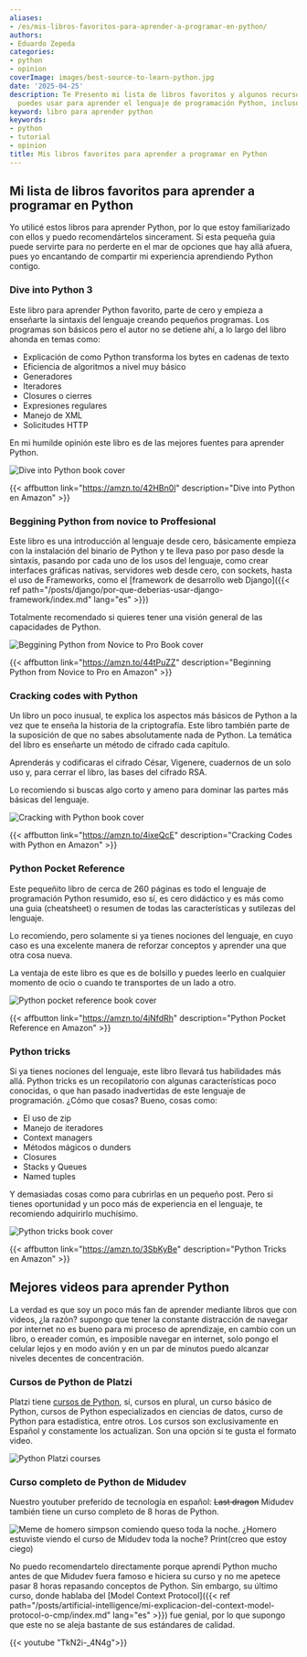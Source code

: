 ```yaml
---
aliases:
- /es/mis-libros-favoritos-para-aprender-a-programar-en-python/
authors:
- Eduardo Zepeda
categories:
- python
- opinion
coverImage: images/best-source-to-learn-python.jpg
date: '2025-04-25'
description: Te Presento mi lista de libros favoritos y algunos recursos extra que
  puedes usar para aprender el lenguaje de programación Python, incluso sin experiencia
keyword: libro para aprender python
keywords:
- python
- tutorial
- opinion
title: Mis libros favoritos para aprender a programar en Python
---
```


## Mi lista de libros favoritos para aprender a programar en Python

Yo utilicé estos libros para aprender Python, por lo que estoy familiarizado con ellos y puedo recomendártelos sincerament. Si esta pequeña guia puede servirte para no perderte en el mar de opciones que hay allá afuera, pues yo encantando de compartir mi experiencia aprendiendo Python contigo.

### Dive into Python 3

Este libro para aprender Python favorito, parte de cero y empieza a enseñarte la sintaxis del lenguaje creando pequeños programas. Los programas son básicos pero el autor no se detiene ahí, a lo largo del libro ahonda en temas como: 

- Explicación de como Python transforma los bytes en cadenas de texto
- Eficiencia de algoritmos a nivel muy básico
- Generadores
- Iteradores
- Closures o cierres
- Expresiones regulares
- Manejo de XML
- Solicitudes HTTP

En mi humilde opinión este libro es de las mejores fuentes para aprender Python.

![Dive into Python book cover](https://res.cloudinary.com/dwrscezd2/image/upload/v1750742360/coffee-bytes/dive-into-python-e-reader-cover_ohoah5.jpg "Dive into Python Book cover")

{{< affbutton link="https://amzn.to/42HBn0l" description="Dive into Python en Amazon" >}}

### Beggining Python from novice to Proffesional

Este libro es una introducción al lenguaje desde cero, básicamente empieza con la instalación del binario de Python y te lleva paso por paso desde la sintaxis, pasando por cada uno de los usos del lenguaje, como crear interfaces gráficas nativas, servidores web desde cero, con sockets, hasta el uso de Frameworks, como el [framework de desarrollo web Django]({{< ref path="/posts/django/por-que-deberias-usar-django-framework/index.md" lang="es" >}})

Totalmente recomendado si quieres tener una visión general de las capacidades de Python.

![Beggining Python from Novice to Pro Book cover](https://res.cloudinary.com/dwrscezd2/image/upload/v1750742217/coffee-bytes/Beginning_Python_from_novice_to_pro_tlfayl.jpg "Beggining Python from Novice to Pro Book cover")

{{< affbutton link="https://amzn.to/44tPuZZ" description="Beginning Python from Novice to Pro en Amazon" >}}

### Cracking codes with Python

Un libro un poco inusual, te explica los aspectos más básicos de Python a la vez que te enseña la historia de la criptografía. Este libro también parte de la suposición de que no sabes absolutamente nada de Python. La temática del libro es enseñarte un método de cifrado cada capítulo. 

Aprenderás y codificaras el cifrado César, Vigenere, cuadernos de un solo uso y, para cerrar el libro, las bases del cifrado RSA. 

Lo recomiendo si buscas algo corto y ameno para dominar las partes más básicas del lenguaje.

![Cracking with Python book cover](https://res.cloudinary.com/dwrscezd2/image/upload/v1750742522/coffee-bytes/cracking_codes_with_python_mnovzk.jpg "Cracking with Python book cover")

{{< affbutton link="https://amzn.to/4ixeQcE" description="Cracking Codes with Python en Amazon" >}}

### Python Pocket Reference

Este pequeñito libro de cerca de 260 páginas es todo el lenguaje de programación Python resumido, eso sí, es cero didáctico y es más como una guia (cheatsheet) o resumen de todas las características y sutilezas del lenguaje. 

Lo recomiendo, pero solamente si ya tienes nociones del lenguaje, en cuyo caso es una excelente manera de reforzar conceptos y aprender una que otra cosa nueva. 

La ventaja de este libro es que es de bolsillo y puedes leerlo en cualquier momento de ocio o cuando te transportes de un lado a otro.

![Python pocket reference book cover](https://res.cloudinary.com/dwrscezd2/image/upload/v1745616632/coffee-bytes/python-pocket-reference_vmfikn.jpg "Python pocket reference book cover")

{{< affbutton link="https://amzn.to/4jNfdRh" description="Python Pocket Reference en Amazon" >}}

### Python tricks

Si ya tienes nociones del lenguaje, este libro llevará tus habilidades más allá. Python tricks es un recopilatorio con algunas características poco conocidas, o que han pasado inadvertidas de este lenguaje de programación. ¿Cómo que cosas? Bueno, cosas como:

- El uso de zip
- Manejo de iteradores
- Context managers
- Métodos mágicos o dunders 
- Closures 
- Stacks y Queues
- Named tuples

Y demasiadas cosas como para cubrirlas en un pequeño post. Pero si tienes oportunidad y un poco más de experiencia en el lenguaje, te recomiendo adquirirlo muchísimo.

![Python tricks book cover](https://res.cloudinary.com/dwrscezd2/image/upload/v1745688775/coffee-bytes/python-tricks_zjtir8.webp)

{{< affbutton link="https://amzn.to/3SbKyBe" description="Python Tricks en Amazon" >}}

## Mejores videos para aprender Python

La verdad es que soy un poco más fan de aprender mediante libros que con videos, ¿la razón? supongo que tener la constante distracción de navegar por internet no es bueno para mi proceso de aprendizaje, en cambio con un libro, o ereader común, es imposible navegar en internet, solo pongo el celular lejos y en modo avión y en un par de minutos puedo alcanzar niveles decentes de concentración.

### Cursos de Python de Platzi

Platzi tiene [cursos de Python](https://platzi.com/r/eduardo-zepeda#?), sí, cursos en plural, un curso básico de Python, cursos de Python especializados en ciencias de datos, curso de Python para estadística, entre otros. Los cursos son exclusivamente en Español y constamente los actualizan. Son una opción si te gusta el formato video.

![Python Platzi courses](https://res.cloudinary.com/dwrscezd2/image/upload/v1745616831/coffee-bytes/Python-platzi-course_bp7gnn.webp "Python Platzi courses")


### Curso completo de Python de Midudev

Nuestro youtuber preferido de tecnología en español: ~~Last dragon~~ Midudev también tiene un curso completo de 8 horas de Python.

![Meme de homero simpson comiendo queso toda la noche. ¿Homero estuviste viendo el curso de Midudev toda la noche? Print(creo que estoy ciego)](https://res.cloudinary.com/dwrscezd2/image/upload/v1745632733/coffee-bytes/meme-homero-midudev_ss4k90.jpg "Ay Marge creo que estoy ciego")

No puedo recomendartelo directamente porque aprendí Python mucho antes de que Midudev fuera famoso e hiciera su curso y no me apetece pasar 8 horas repasando conceptos de Python. Sin embargo, su último curso, donde hablaba del [Model Context Protocol]({{< ref path="/posts/artificial-intelligence/mi-explicacion-del-context-model-protocol-o-cmp/index.md" lang="es" >}}) fue genial, por lo que supongo que este no se aleja bastante de sus estándares de calidad.

{{< youtube "TkN2i-_4N4g">}}
